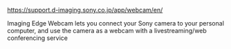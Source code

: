 https://support.d-imaging.sony.co.jp/app/webcam/en/

Imaging Edge Webcam lets you connect your Sony camera to your personal computer, and use the camera as a webcam with a livestreaming/web conferencing service